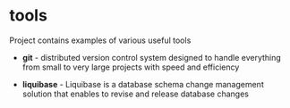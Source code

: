 # tools

Project contains examples of various useful tools

- **git** - distributed version control system designed to handle everything from small to very
  large projects with speed and efficiency


- **liquibase** - Liquibase is a database schema change management solution that enables to revise and release database
  changes